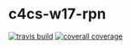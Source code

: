 # c4cs-w17-rpn

[![travis build](https://img.shields.io/travis/rust-lang/rust.svg)](https://travis-ci.org/RyanMcCord/c4cs-w17-rpn)
[![coverall coverage](https://img.shields.io/coveralls/jekyll/jekyll.svg)](https://coveralls.io/github/RyanMcCord/c4cs-w17-rpn)
